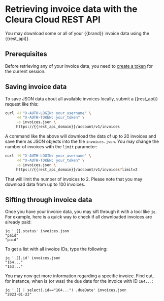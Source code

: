 # Retrieving invoice data with the Cleura Cloud REST API

You may download some or all of your {{brand}} invoice data
using the {{rest_api}}.

## Prerequisites

Before retrieving any of your invoice data, you need to
[create a token](../getting-started/accessing-cc-rest-api.md)
for the current session.

## Saving invoice data

To save JSON data about all available invoices locally, submit
a {{rest_api}} request like this:

```bash
curl -H "X-AUTH-LOGIN: your_username" \
     -H "X-AUTH-TOKEN: your_token" \
     -o invoices.json \
     https://{{rest_api_domain}}/account/v1/invoices
```

A command like the above will download the data of up to 20 invoices
and save them as JSON objects into the file `invoices.json`. You may
change the number of invoices with the `limit` parameter:

```bash
curl -H "X-AUTH-LOGIN: your_username" \
     -H "X-AUTH-TOKEN: your_token" \
     -o invoices.json \
     https://{{rest_api_domain}}/account/v1/invoices?limit=2
```

That will limit the number of invoices to 2. Please note that you may
download data from up to 100 invoices.

## Sifting through invoice data

Once you have your invoice data, you may sift through it with a tool
like `jq`. For example, here is a quick way to check if all downloaded
invoices are already paid:

```console
jq '.[].status' invoices.json
"paid"
"paid"
```

To get a list with all invoice IDs, type the following:

```console
jq '.[].id' invoices.json
"164..."
"163..."
```

You may now get more information regarding a specific invoice. Find
out, for instance, when is (or was) the due date for the invoice with
ID `164...`:

```console
jq '.[] | select(.id=="164...") .dueDate' invoices.json
"2023-01-23"
```
